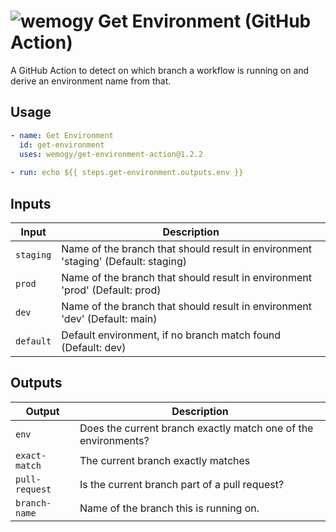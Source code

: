 # ![wemogy](https://wemogyimages.blob.core.windows.net/logos/wemogy-github-tiny.png) Get Environment (GitHub Action)

A GitHub Action to detect on which branch a workflow is running on and derive an environment name from that.

## Usage

```yaml
- name: Get Environment
  id: get-environment
  uses: wemogy/get-environment-action@1.2.2
  
- run: echo ${{ steps.get-environment.outputs.env }}
```

## Inputs

| Input     | Description                                                                       |
| --------- | --------------------------------------------------------------------------------- |
| `staging` | Name of the branch that should result in environment 'staging' (Default: staging) |
| `prod`    | Name of the branch that should result in environment 'prod' (Default: prod)       |
| `dev`     | Name of the branch that should result in environment 'dev' (Default: main)        |
| `default` | Default environment, if no branch match found (Default: dev)                      |

## Outputs

| Output         | Description                                                    |
| -------------- | -------------------------------------------------------------- |
| `env`          | Does the current branch exactly match one of the environments? |
| `exact-match`  | The current branch exactly matches                             |
| `pull-request` | Is the current branch part of a pull request?                  |
| `branch-name`  | Name of the branch this is running on.                         |

